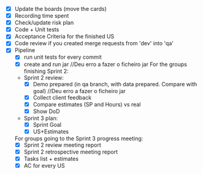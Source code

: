 - [x] Update the boards (move the cards) 
- [x] Recording time spent  
- [x] Check/update risk plan 
- [x] Code + Unit tests  
- [x] Acceptance Criteria for the finished US 
- [x] Code review if you created merge requests from 'dev' into 'qa' 
- [x] Pipeline 
    - [x] run unit tests for every commit 
    - [x] create and run jar //Deu erro a fazer o ficheiro jar
For the groups finishing Sprint 2: 
    - Sprint 2 review: 
        - [x] Demo prepared (in qa branch, with data prepared. Compare with goal) //Deu erro a fazer o ficheiro jar 
        - [x] Collect client feedback 
        - [x] Compare estimates (SP and Hours) vs real 
        - [x] Show DoD 
    - Sprint 3 plan: 
        - [x] Sprint Goal 
        - [x] US+Estimates 

    For groups going to the Sprint 3 progress meeting: 
    - [x] Sprint 2 review meeting report 
    - [x] Sprint 2 retrospective meeting report 
    - [x] Tasks list + estimates 
    - [x] AC for every US 
